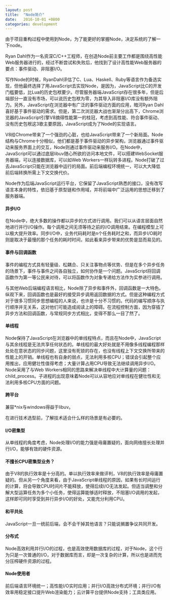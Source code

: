```yaml
---
layout: post
title:  "Node简介"
date:   2016-10-01 +0800
categories: development
---
```

由于项目重构过程中使用到Node，为了能更好的掌握Node，决定系统的了解一下node。

Ryan Dahl作为一名资深C/C++工程师，在创造Node前主要工作都是围绕高性能Web服务器进行的，经过不断尝试和失败后，他找到了设计高性能Web服务器的要点：事件驱动、非阻塞I/O。

写作Node的时候，RyanDahl评估了C、Lua、Haskell、Ruby等语言作为备选实现，但他最终选择了用JavaScript去实现Node，是因为，JavaScript比C的开发门槛要低，比Lua的历史包袱要少。尽管服务器端JavaScript存在很多年，但是后端部分一直没有市场，可以说历史包袱为零，为其导入非阻塞I/O库没有额外阻力。另外，JavaScript在浏览器中有广泛的事件驱动方面的应用，暗河Ryan Dahl喜好基于事件驱动的需求。但是，第二次浏览器大战也渐渐分出高下，Chrome浏览器的JavaScript引擎V8摘得性能第一的桂冠，考虑到高性能、符合事件驱动、没有历史包袱这3歌主要原因，JavaScript成为了Node的实现语言。

V8给Chrome带来了一个强劲的心脏，也给JavaScript带来了一个新局面。Node结构与Chrome十分相似，他们都是基于事件驱动的异步架构，浏览器通过事件驱动来服务界面上的交互，Node则通过事件驱动来服务I/O。在Node中，JavaScript可以通过底层libuv随心所欲的访问本地文件，可以搭建WebSocket服务器端，可以连接数据库，可以如Web Workers一样玩转多进程。Node打破了过去JavaScript只能在浏览器中运行的局面。前后端编程环境统一，可以大大降低前后端转换所需上下文交换代价。

Node作为后端JavaScript运行平台，它保留了JavaScript熟悉的接口，没有改写语言本身的特性，依旧基于原型链和作用域，并将前端中广泛运用的思想迁移到了服务器端。

#### 异步I/O

在Node中，绝大多数的操作都以异步的方式进行调用。我们可以从语言层面自然地进行并行I/O操作。每个调用之间无须等待之前的I/O调用结束。在编程模型上可以极大提升效率。同步I/O中，业务代码耗时是n个任务耗时之和，而异步I/O耗时则是取决于最慢的那个任务的耗时时间，如此看来异步带来的优势是显而易见的。

#### 事件与回调函数

事件的编程方式具有轻量级、松耦合、只关注事物点等优势、但是在多个异步任务的场景下，事件与事件之间各自独立，如何协作是一个问题。JavaScript将回调函数作为第一等公民来对待，可以将函数作为对象专递给方法作为实参进行调用。

与其他Web后端编程语言相比，Node除了异步和事件外，回调函数是一大特色。纵观下来，回调函数也是最好的接受异步调用返回数据的方式。但是这种编程方式对于很多习惯同步思想编程的人来说，也许是十分不习惯的。代码的编写顺序与执行顺序并无关系，这对他们可能造成阅读上的障碍。在流程控制方面，因为穿插了异步方法和回调函数，与常规同步方式相比，变得不那么一目了然了。

#### 单线程

Node保持了JavaScript在浏览器中的单线程特点，而且在Node中，JavaScript与其余线程是无法共享任何状态的。单线程的最大好处就是不用像多线程编程那样处处在意状态的同步问题，这里没有死锁的存在，也没有线程上下文交换所带来的性能上的开销。单线程也有自身的弱点，无法利用多核CPU；错误会引起整个应用推出，应用健壮性值得考虑；大量计算占用CPU导致无法继续调用异步I/O。Node采用了与Web Workers相同的思路来解决单线程中大计算量的问题：child_process。子进程的出现意味着Node可以从容地应对单线程在健壮性和无法利用多核CPU方面的问题。

#### 跨平台

兼容*nix与windows得益于libuv。

在进行技术选型前，了解技术适合什么样的场景是有必要的。

#### I/O密集型

从单线程的角度考虑，Node处理I/O的能力强是毋庸置疑的，面向网络擅长处理并行I/O，能够有效的硬件资源。

#### 不擅长CPU密集型业务？

由于V8的执行效率是十分高的。单以执行效率来做评判，V8的执行效率是毋庸置疑的。但从另一个角度来看，由于JavaScript单线程的原因，如果有长时间运行的计算，将会导致CPU时间片不能释放，使得后续I/O无法发起。但适当调整和分解大型运算任务为多个小任务，使得运算能够适时释放，不阻塞I/O调用的发起，这样即可同时享受到并行异步I/O的好处，又能充分利用CPU。

#### 和平共处

JavaScript一旦一统前后端，会不会干掉其他语言？只能说搁置争议共同开发。

#### 分布式

Node高效利用并行I/O的过程，也是高效使用数据库的过程，对于Node，这个行为只是一次普通的I/O，对于数据库而言，却是一次复杂的计算，所以也是进而充分压榨硬件资源的过程。

#### Node使用者

前后端语言环境统一；高性能I/O实时应用；并行I/O高效分布式环境；并行I/O有效率用稳定接口提升Web渲染能力；云计算平台提供Node支持；工具类应用。